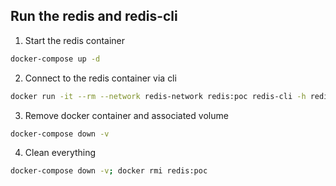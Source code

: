 ## Run the redis and redis-cli
1. Start the redis container
```bash
docker-compose up -d
```

2. Connect to the redis container via cli
```bash
docker run -it --rm --network redis-network redis:poc redis-cli -h redis-container
```

3. Remove docker container and associated volume
```bash
docker-compose down -v
```

4. Clean everything
```bash
docker-compose down -v; docker rmi redis:poc
```
